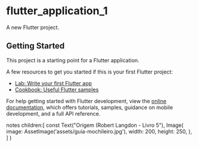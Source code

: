 # flutter_application_1

A new Flutter project.

## Getting Started

This project is a starting point for a Flutter application.

A few resources to get you started if this is your first Flutter project:

- [Lab: Write your first Flutter app](https://docs.flutter.dev/get-started/codelab)
- [Cookbook: Useful Flutter samples](https://docs.flutter.dev/cookbook)

For help getting started with Flutter development, view the
[online documentation](https://docs.flutter.dev/), which offers tutorials,
samples, guidance on mobile development, and a full API reference.

notes
        children:[
        const Text("Origem (Robert Langdon - Livro 5"),
        Image(
          image: AssetImage('assets/guia-mochileiro.jpg'),
          width: 200,
          height: 250,
        ),
      ]
      )
